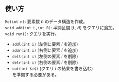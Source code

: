 ## 使い方

`Mo(int n)`: 要素数 $n$ のデータ構造を作成。  
`void add(int L,int R)`: 半開区間 $[L,R)$ をクエリに追加。  
`void run()`: クエリを実行。  
* `addl(int i)` (左側に要素 $i$ を追加)  
* `addr(int i)` (右側に要素 $i$ を追加)  
* `dell(int i)` (左側の要素 $i$ を削除)  
* `delr(int i)` (右側の要素 $i$ を削除)  
* `out(int $i$)` (クエリ $i$ の結果を書き込む)  
を準備する必要がある。